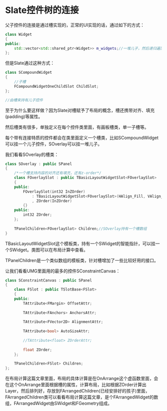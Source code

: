 # Slate控件树的连接

父子控件的连接是通过槽实现的，正常的UI实现的话，通过如下的方式：

```c++
class Widget
{
public:
	std::vector<std::shared_ptr<Widget>> m_widgets;//一堆儿子，然后递归遍历控件
};
```



但是Slate通过这种方式：

```c++
class SCompoundWidget
{
    //子槽
	FCompoundWidgetOneChildSlot ChildSlot;
};

//由槽来持有儿子控件

```

至于为什么要这样做？因为Slate对槽赋予了布局的概念，槽还携带对齐、填充(padding)等属性。

然后槽类有很多，单独定义在每个控件类里面，有画板槽类，单一子槽等。



每个带有连接特质的控件都会在类里面定义一个槽类，比如SCompoundWidget可以挂一个儿子控件，SOverlay可以挂一堆儿子。



我们看看SOverlay的槽类：

```c++
class SOverlay : public SPanel
{
	/*一个槽支持内容的对齐还有填充，还有z-order*/
	class FOverlaySlot : public TBasicLayoutWidgetSlot<FOverlaySlot>
	{
	public:
		FOverlaySlot(int32 InZOrder)
			: TBasicLayoutWidgetSlot<FOverlaySlot>(HAlign_Fill, VAlign_Fill)
			, ZOrder(InZOrder)
		{}
	public:
		int32 ZOrder;
	};
    
    TPanelChildren<FOverlaySlot> Children;//SOverlay持有一个槽数组
}
```



TBasicLayoutWidgetSlot这个模板类，持有一个SWidget的智能指针，可以挂一个SWidget。类图可以在布局计算中查看。



TPanelChildren是一个类似数组的模板类，针对槽增加了一些比较好用的接口。



让我们看看UMG里面用的最多的控件SConstraintCanvas：

```c++
class SConstraintCanvas : public SPanel
{
	class FSlot : public TSlotBase<FSlot>
	{
	public:
		TAttribute<FMargin> OffsetAttr;
		
		TAttribute<FAnchors> AnchorsAttr;
		
		TAttribute<FVector2D> AlignmentAttr;
		
		TAttribute<bool> AutoSizeAttr;
		
		//TAttribute<float> ZOrderAttr;
		
		float ZOrder;
	};
	
	TPanelChildren<FSlot> Children;
};
```



在布局计算这篇文章里面，布局的具体计算是在OnArrange这个虚函数里面，会在这个OnArrange里面根据槽的属性，计算布局，比如根据ZOrder计算出Layer，然后排列好，存放到FArrangedChildren(已经安排好的孩子)里面，FArrangedChildren类可以看看布局计算这篇文章，是个FArrangedWidget的数组，FArrangedWidget由SWidget和FGeometry组成。

















